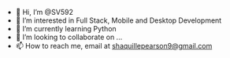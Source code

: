 - 👋 Hi, I’m @SV592
- 👀 I’m interested in Full Stack, Mobile and Desktop Development
- 🌱 I’m currently learning Python 
- 💞️ I’m looking to collaborate on ...
- 📫 How to reach me, email at shaquillepearson9@gmail.com

<!---
SV592/SV592 is a ✨ special ✨ repository because its `README.md` (this file) appears on your GitHub profile.
You can click the Preview link to take a look at your changes.
--->
